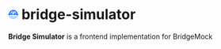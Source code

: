 # <img src="assets/bridge_bare.svg" width=20> bridge-simulator
**Bridge Simulator** is a frontend implementation for BridgeMock
